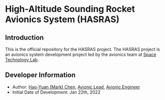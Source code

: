 # High-Altitude Sounding Rocket Avionics System (HASRAS)
## Introduction
This is the official repository for the HASRAS project. The HASRAS project is an avionics system development project led by the avionics team at [Space Technology Lab](https://github.com/TKU-STL). 

## Developer Information
- Author: [Hao-Yuan (Mark) Chen](@MarkCodering), [Avionic Lead](@JYY-Hu), [Avionic Engineer](@SealissoCute)
- Initial Date of Development: Jan 22th, 2022
